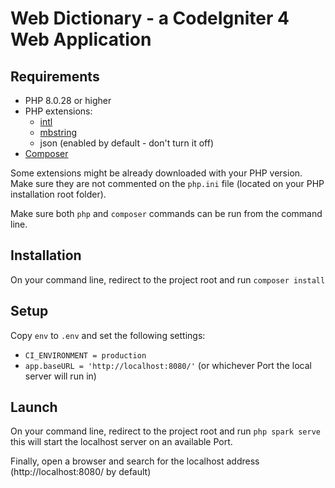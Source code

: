 # Web Dictionary - a CodeIgniter 4 Web Application

## Requirements

- PHP 8.0.28 or higher
- PHP extensions: 
    - [intl](http://php.net/manual/en/intl.requirements.php)
    - [mbstring](http://php.net/manual/en/mbstring.installation.php)
    - json (enabled by default - don't turn it off)
- [Composer](https://getcomposer.org/download/)

Some extensions might be already downloaded with your PHP version. Make sure they are not commented on the `php.ini` file (located on your PHP installation root folder).

Make sure both `php` and `composer` commands can be run from the command line.

## Installation

On your command line, redirect to the project root and run
`composer install`

## Setup

Copy `env` to `.env` and set the following settings:
- `CI_ENVIRONMENT = production`
- `app.baseURL = 'http://localhost:8080/'` (or whichever Port the local server will run in)

## Launch

On your command line, redirect to the project root and run
`php spark serve`
this will start the localhost server on an available Port.

Finally, open a browser and search for the localhost address (http://localhost:8080/ by default)